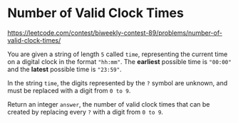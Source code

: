 # Number of Valid Clock Times

https://leetcode.com/contest/biweekly-contest-89/problems/number-of-valid-clock-times/

You are given a string of length `5` called `time`, representing the current time on a digital clock in the format `"hh:mm"`. The **earliest** possible time is `"00:00"` and the **latest** possible time is `"23:59"`.

In the string `time`, the digits represented by the `?` symbol are unknown, and must be replaced with a digit from `0 to 9`.

Return an integer `answer`, the number of valid clock times that can be created by replacing every `?` with a digit from `0 to 9`.
